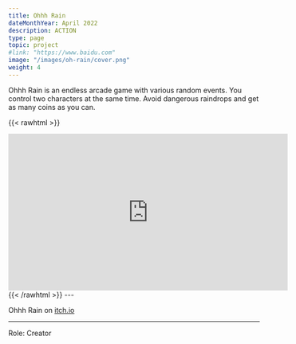 ```yaml
---
title: Ohhh Rain
dateMonthYear: April 2022
description: ACTION
type: page
topic: project
#link: "https://www.baidu.com"
image: "/images/oh-rain/cover.png"
weight: 4
---
```


Ohhh Rain is an endless arcade game with various random events.
You control two characters at the same time.
Avoid dangerous raindrops and get as many coins as you can.

{{< rawhtml >}} 
<iframe width="560" height="315" src="https://www.youtube.com/embed/xeqzeL-Wgd4" title="YouTube video player" frameborder="0" allow="accelerometer; autoplay; clipboard-write; encrypted-media; gyroscope; picture-in-picture; web-share" allowfullscreen></iframe>
{{< /rawhtml >}}  
---  

Ohhh Rain on [itch.io](https://lunardust.itch.io/ohrain)  

----
Role: Creator

